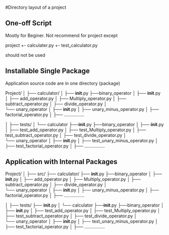 #Directory layout of a project

## One-off Script
Mostly for Beginer. Not recommend for project except 

project
    +- calculater.py
    +- test_calculator.py

should not be used

## Installable Single Package
Application source code are in one directory (package)

Project/
│
├── calculator/
│   ├── __init__.py
    ├──binary_operator
    │   ├── __init__.py
    │   ├── add_operator.py
    │   ├── Multiply_operator.py
    │   ├── subtract_operator.py
    │   ├── divide_operator.py
    │   
    └── unary_operator
    │   ├── __init__.py
    │   ├── unary_minus_operator.py
    │   ├── factorial_operator.py
    │   ├── ................

│
├── tests/
│   └── calculator
        ├──__init__.py 
            ├──binary_operator
            │   ├── __init__.py
            │   ├── test_add_operator.py
            │   ├── test_Multiply_operator.py
            │   ├── test_subtract_operator.py
            │   ├── test_divide_operator.py
            │   
            └── unary_operator
            │   ├── __init__.py
            │   ├── test_unary_minus_operator.py
            │   ├── test_factorial_operator.py
            │   ├── ................

## Application with Internal Packages

Project/
│
├── src/
    ├── calculator/
        ├── __init__.py
        ├──binary_operator
        │   ├── __init__.py
        │   ├── add_operator.py
        │   ├── Multiply_operator.py
        │   ├── subtract_operator.py
        │   ├── divide_operator.py
        │   
        └── unary_operator
        │   ├── __init__.py
        │   ├── unary_minus_operator.py
        │   ├── factorial_operator.py
        │   ├── ................

│
├── tests/
    ├── __init__.py 
│   └── calculator
        ├──__init__.py 
            ├──binary_operator
            │   ├── __init__.py
            │   ├── test_add_operator.py
            │   ├── test_Multiply_operator.py
            │   ├── test_subtract_operator.py
            │   ├── test_divide_operator.py
            │   
            └── unary_operator
            │   ├── __init__.py
            │   ├── test_unary_minus_operator.py
            │   ├── test_factorial_operator.py
            │   ├── ................
